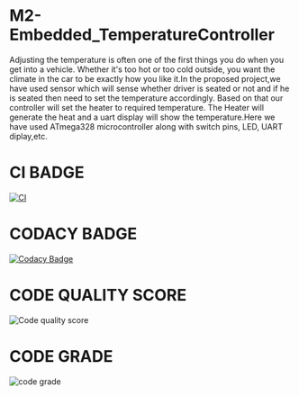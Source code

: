 # M2-Embedded_TemperatureController

Adjusting the temperature is often one of the first things you do when you get into a vehicle. Whether it's too hot or too cold outside, you want the climate in the car to be exactly how you like it.In the proposed project,we have used sensor which will sense whether driver is seated or not and if he is seated then need to set the temperature accordingly. Based on that our controller will set the heater to required temperature. The Heater will generate the heat and a uart display will show the temperature.Here we have used ATmega328 microcontroller along with switch pins, LED, UART diplay,etc.

# CI BADGE

[![CI](https://github.com/charlie-25/M2-Embedded_TemperatureController/actions/workflows/main.yml/badge.svg)](https://github.com/charlie-25/M2-Embedded_TemperatureController/actions/workflows/main.yml)

# CODACY BADGE

[![Codacy Badge](https://app.codacy.com/project/badge/Grade/7ba20839d6c441fcad15ffd3cb6b5a55)](https://www.codacy.com/gh/charlie-25/M2-Embedded_TemperatureController/dashboard?utm_source=github.com&amp;utm_medium=referral&amp;utm_content=charlie-25/M2-Embedded_TemperatureController&amp;utm_campaign=Badge_Grade)

# CODE QUALITY SCORE

![Code quality score](https://api.codiga.io/project/30141/score/svg)

# CODE GRADE

![code grade](https://api.codiga.io/project/30141/status/svg)

